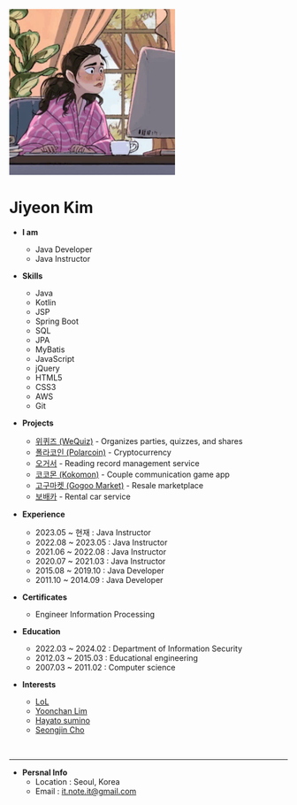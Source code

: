 <img src="/resources/images/yao.gif" width="300px">

# Jiyeon Kim

- **I am**
  - Java Developer
  - Java Instructor
  
- **Skills**
  - Java
  - Kotlin
  - JSP
  - Spring Boot
  - SQL
  - JPA
  - MyBatis
  - JavaScript
  - jQuery
  - HTML5
  - CSS3
  - AWS
  - Git

- **Projects**
  - [위퀴즈 (WeQuiz)](https://papago.naver.com/) - Organizes parties, quizzes, and shares
  - [폴라코인 (Polarcoin)](https://papago.naver.com/) - Cryptocurrency
  - [오거서](https://papago.naver.com/) - Reading record management service
  - [코코몬 (Kokomon)](https://papago.naver.com/) - Couple communication game app
  - [고구마켓 (Gogoo Market)](https://papago.naver.com/) - Resale marketplace
  - [보배카](https://papago.naver.com/) - Rental car service

- **Experience**
  - 2023.05 ~ 현재     : Java Instructor   
  - 2022.08 ~ 2023.05 : Java Instructor
  - 2021.06 ~ 2022.08 : Java Instructor
  - 2020.07 ~ 2021.03 : Java Instructor
  - 2015.08 ~ 2019.10 : Java Developer
  - 2011.10 ~ 2014.09 : Java Developer

- **Certificates**
  - Engineer Information Processing
  
- **Education**
  - 2022.03 ~ 2024.02 : Department of Information Security
  - 2012.03 ~ 2015.03 : Educational engineering
  - 2007.03 ~ 2011.02 : Computer science

- **Interests**
  - [LoL](https://www.leagueoflegends.com/en-us/)
  - [Yoonchan Lim](https://www.youtube.com/watch?v=rlt0hi4VxIw&list=PLEQ0hp9avWWF2uZCkzh0M4RSmDN7FiTTZ&ab_channel=TheCliburn)
  - [Hayato sumino](https://hayatosum.com/)
  - [Seongjin Cho](https://www.youtube.com/results?search_query=sungjin+cho)
<br>

---

- **Persnal Info**
  - Location : Seoul, Korea
  - Email : it.note.it@gmail.com
